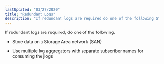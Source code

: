 ```yaml
---
lastUpdated: "03/27/2020"
title: "Redundant Logs"
description: "If redundant logs are required do one of the following Store data on a Storage Area network SAN Use multiple log aggregators with separate subscriber names for consuming the jlogs..."
---
```


If redundant logs are required, do one of the following:

*   Store data on a Storage Area network (SAN)

*   Use multiple log aggregators with separate subscriber names for consuming the jlogs